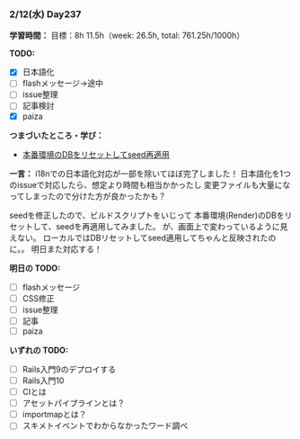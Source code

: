 ### 2/12(水) Day237

**学習時間：**
目標：8h
11.5h（week: 26.5h, total: 761.25h/1000h）

**TODO:**
- [x] 日本語化
- [ ] flashメッセージ->途中
- [ ] issue整理
- [ ] 記事検討
- [x] paiza

**つまづいたところ・学び：**
- [本番環境のDBをリセットしてseed再適用](https://qiita.com/kuroshiba_wan/items/7d31e61fe2622c09d8d3)

**一言：**
i18nでの日本語化対応が一部を除いてほぼ完了しました！
日本語化を1つのissueで対応したら、想定より時間も相当かかったし
変更ファイルも大量になってしまったので分けた方が良かったかも？

seedを修正したので、ビルドスクリプトをいじって
本番環境(Render)のDBをリセットして、seedを再適用してみました。
が、画面上で変わっているように見えない。
ローカルではDBリセットしてseed適用してちゃんと反映されたのに。。
明日また対応する！

**明日の TODO:**
- [ ] flashメッセージ
- [ ] CSS修正
- [ ] issue整理
- [ ] 記事
- [ ] paiza

**いずれの TODO:**
- [ ] Rails入門9のデプロイする
- [ ] Rails入門10
- [ ] CIとは
- [ ] アセットパイプラインとは？
- [ ] importmapとは？
- [ ] スキメトイベントでわからなかったワード調べ
